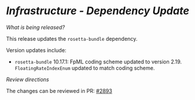 # _Infrastructure - Dependency Update_

_What is being released?_

This release updates the `rosetta-bundle` dependency.

Version updates include:
- `rosetta-bundle` 10.17.1: FpML coding scheme updated to version 2.19. `FloatingRateIndexEnum` updated to match coding scheme.

_Review directions_

The changes can be reviewed in PR: [#2893](https://github.com/finos/common-domain-model/pull/2893)
